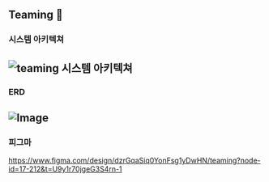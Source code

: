 ## Teaming 🐾

### 시스템 아키텍쳐
![teaming 시스템 아키텍쳐](https://github.com/user-attachments/assets/3034a422-58ed-4070-9c0f-9d5fff0cd3e3)
---

### ERD
![Image](https://github.com/user-attachments/assets/8920e644-6384-4a79-8c58-7958aa0fabdf)
---

### 피그마
https://www.figma.com/design/dzrGqaSiq0YonFsg1yDwHN/teaming?node-id=17-212&t=U9y1r70jgeG3S4rn-1
